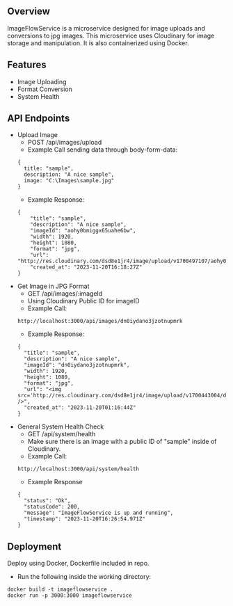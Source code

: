## Overview
ImageFlowService is a microservice designed for image uploads and conversions to jpg images. This microservice uses Cloudinary for image storage and manipulation. It is also containerized using Docker.

## Features
* Image Uploading
* Format Conversion
* System Health

## API Endpoints
* Upload Image
  - POST /api/images/upload
  - Example Call sending data through body-form-data:
  ```
  { 
    title: "sample",
    description: "A nice sample",
    image: "C:\Images\sample.jpg"
  }
  ```
  - Example Response:
  ```
  {
      "title": "sample",
      "description": "A nice sample",
      "imageId": "aohy0bmiggx65uahe6bw",
      "width": 1920,
      "height": 1080,
      "format": "jpg",
      "url": "http://res.cloudinary.com/dsd8e1jr4/image/upload/v1700497107/aohy0bmiggx65uahe6bw.jpg",
      "created_at": "2023-11-20T16:18:27Z"
  }
  ```
* Get Image in JPG Format
  - GET /api/images/:imageId
  - Using Cloudinary Public ID for imageID
  - Example Call:
  ```
  http://localhost:3000/api/images/dn0iydano3jzotnupmrk
  ```
  - Example Response:
  ```
  {
    "title": "sample",
    "description": "A nice sample",
    "imageId": "dn0iydano3jzotnupmrk",
    "width": 1920,
    "height": 1080,
    "format": "jpg",
    "url": "<img src='http://res.cloudinary.com/dsd8e1jr4/image/upload/v1700443004/dn0iydano3jzotnupmrk.jpg' />",
    "created_at": "2023-11-20T01:16:44Z"
  }
  ```
* General System Health Check
  - GET /api/system/health
  - Make sure there is an image with a public ID of "sample" inside of Cloudinary.
  - Example Call:
  ```
  http://localhost:3000/api/system/health
  ```
  - Example Response
  ```
  {
    "status": "Ok",
    "statusCode": 200,
    "message": "ImageFlowService is up and running",
    "timestamp": "2023-11-20T16:26:54.971Z"
  }
  ```

## Deployment
Deploy using Docker, Dockerfile included in repo.
* Run the following inside the working directory:
```
docker build -t imageflowservice .
docker run -p 3000:3000 imageflowservice 
```
